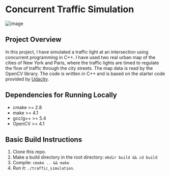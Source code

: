 # Concurrent Traffic Simulation
![image](https://github.com/1neskk/TrafficSimulation/assets/113075816/9799fe2e-04c3-4724-b4a0-5cade92b395e)
## Project Overview
In this project, I have simulated a traffic light at an intersection using concurrent programming in C++. I have used two real urban map of the cities of New York and Paris, where the traffic lights are timed to regulate the flow of traffic through the city streets. The map data is read by the OpenCV library. The code is written in C++ and is based on the starter code provided by [Udacity](https://github.com/udacity/CppND-Program-a-Concurrent-Traffic-Simulation/tree/master). 

## Dependencies for Running Locally
* cmake >= 2.8
* make >= 4.1
* gcc/g++ >= 5.4
* OpenCV >= 4.1

## Basic Build Instructions
1. Clone this repo.
2. Make a build directory in the root directory: `mkdir build && cd build`
3. Compile: `cmake .. && make`
4. Run it: `./traffic_simulation`.

